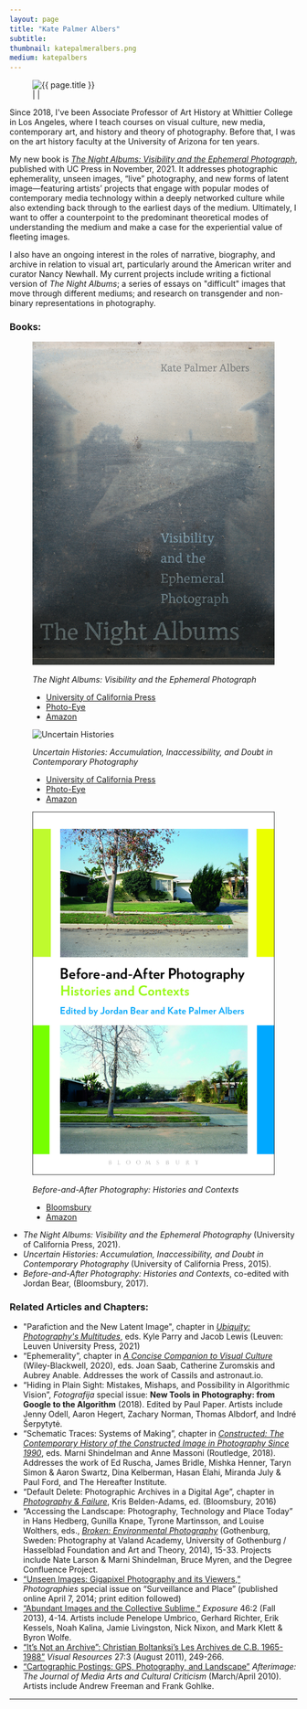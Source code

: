 ```yaml
---
layout: page
title: "Kate Palmer Albers"
subtitle:
thumbnail: katepalmeralbers.png
medium: katepalbers
---
```

<figure class="figure-profile">
	<img src="assets/images/{{ page.thumbnail }}" alt="{{ page.title }}" />
	<figcaption>
		<a href="mailto:kpalbers@gmail.com"><i class="fa fa-envelope fa-2x hvr-grow"></i></a> | <a href="https://www.twitter.com/{{ page.twitter }}"><i class="fa fa-twitter fa-2x hvr-grow"></i></a> | <a href="https://www.medium.com/@{{ page.medium }}"><i class="fa fa-medium fa-2x hvr-grow"></i></a>
	</figcaption>
</figure>

Since 2018, I've been Associate Professor of Art History at Whittier College in Los Angeles, where I teach courses on visual culture, new media, contemporary art, and history and theory of photography. Before that, I was on the art history faculty at the University of Arizona for ten years.

My new book is [*The Night Albums: Visibility and the Ephemeral Photograph*](http://circulationexchange.org/articles/Night-Albums.html), published with UC Press in November, 2021. It addresses photographic ephemerality, unseen images, “live” photography, and new forms of latent image—featuring artists’ projects that engage with popular modes of contemporary media technology within a deeply networked culture while also extending back through to the earliest days of the medium. Ultimately, I want to offer a counterpoint to the predominant theoretical modes of understanding the medium and make a case for the experiential value of fleeting images.

I also have an ongoing interest in the roles of narrative, biography, and archive in relation to visual art, particularly around the American writer and curator Nancy Newhall. My current projects include writing a fictional version of *The Night Albums*; a series of essays on "difficult" images that move through different mediums; and research on transgender and non-binary representations in photography.



### **Books:**

<figure class="figure-sm">
	<img src="assets/images/Night-Albums/Nightalbumscover.jpg" alt="Night Albums" />
	<figcaption>
	<p><em>The Night Albums: Visibility and the Ephemeral Photograph</em></p>
	<ul>
		<li><a href="https://www.ucpress.edu/book/9780520381544/the-night-albums">University of California Press</a></li>
		<li><a href="https://www.photoeye.com/bookstore/citation.cfm?catalog=CA082&i=&i2=9780520381544">Photo-Eye</a></li>
		<li><a href="https://www.amazon.com/Night-Albums-Visibility-Ephemeral-Photograph/dp/0520381548">Amazon</a></li>
	</ul>
	</figcaption>
</figure>

<figure class="figure-sm">
	<img src="assets/images/uncertainhistories.jpg" alt="Uncertain Histories" />
	<figcaption>
	<p><em>Uncertain Histories: Accumulation, Inaccessibility, and Doubt in Contemporary Photography</em></p>
	<ul>
		<li><a href="http://www.ucpress.edu/book.php?isbn=9780520285279">University of California Press</a></li>
		<li><a href="http://www.photoeye.com/bookstore/citation.cfm?catalog=CA079&i=9780520285279&i2=">Photo-Eye</a></li>
		<li><a href="http://www.amazon.com/Uncertain-Histories-Accumulation-Inaccessibility-Contemporary/dp/0520285271">Amazon</a></li>
	</ul>
	</figcaption>
</figure>

<figure class="figure-sm">
	<img src="assets/images/Before_After_cover_C-E.jpg" alt="Before_After" />
	<figcaption>
	<p><em>Before-and-After Photography: Histories and Contexts</em></p>
	<ul>
		<li><a href="https://www.bloomsbury.com/us/before-and-after-photography-9781474253116/">Bloomsbury</a></li>
		<li><a href="https://www.amazon.com/Before-After-Photography-Histories-Contexts/dp/1474253113">Amazon</a></li>
	</ul>
	</figcaption>
</figure>

- *The Night Albums: Visibility and the Ephemeral Photography* (University of California Press, 2021).
- *Uncertain Histories: Accumulation, Inaccessibility, and Doubt in Contemporary Photography* (University of California Press, 2015).
- *Before-and-After Photography: Histories and Contexts*, co-edited with Jordan Bear, (Bloomsbury, 2017).


### **Related Articles and Chapters:**
- "Parafiction and the New Latent Image", chapter in [*Ubiquity: Photography's Multitudes*](https://lup.be/products/130787), eds. Kyle Parry and Jacob Lewis (Leuven: Leuven University Press, 2021)
- “Ephemerality”, chapter in [*A Concise Companion to Visual Culture*](https://www.wiley.com/en-us/A+Concise+Companion+to+Visual+Culture-p-9781119415404) (Wiley-Blackwell, 2020), eds. Joan Saab, Catherine Zuromskis and Aubrey Anable. Addresses the work of Cassils and astronaut.io.
- “Hiding in Plain Sight: Mistakes, Mishaps, and Possibility in Algorithmic Vision”, *Fotografija* special issue: **New Tools in Photography: from Google to the Algorithm** (2018). Edited by Paul Paper. Artists include Jenny Odell, Aaron Hegert, Zachary Norman, Thomas Albdorf, and Indré Šerpytytė.
- “Schematic Traces: Systems of Making”, chapter in [*Constructed: The Contemporary History of the Constructed Image in Photography Since 1990*](https://www.taylorfrancis.com/books/e/9781317299110), eds. Marni Shindelman and Anne Massoni (Routledge, 2018). Addresses the work of Ed Ruscha, James Bridle, Mishka Henner, Taryn Simon & Aaron Swartz, Dina Kelberman, Hasan Elahi, Miranda July & Paul Ford, and The Hereafter Institute.
- “Default Delete: Photographic Archives in a Digital Age”, chapter in [*Photography & Failure*](https://www.bloomsbury.com/us/photography-and-failure-9781474293402/), Kris Belden-Adams, ed. (Bloomsbury, 2016)
- “Accessing the Landscape: Photography, Technology and Place Today” in Hans Hedberg, Gunilla Knape, Tyrone Martinsson, and Louise Wolthers, eds., [*Broken: Environmental Photography*](https://www.photoeye.com/bookstore/citation.cfm?catalog=IB531&i=&i2=9789198087468) (Gothenburg, Sweden: Photography at Valand Academy, University of Gothenburg / Hasselblad Foundation and Art and Theory, 2014), 15-33. Projects include Nate Larson & Marni Shindelman, Bruce Myren, and the Degree Confluence Project.
- [“Unseen Images: Gigapixel Photography and its Viewers,”](http://circulationexchange.org/assets/pdfs/Albers_Unseen_Images_2014.pdf) *Photographies* special issue on “Surveillance and Place” (published online April 7, 2014; print edition followed)
- [“Abundant Images and the Collective Sublime,”](http://circulationexchange.org/assets/pdfs/Albers_Abundant_Images_2013_compressed.pdf) *Exposure* 46:2 (Fall 2013), 4-14. Artists include Penelope Umbrico, Gerhard Richter, Erik Kessels, Noah Kalina, Jamie Livingston, Nick Nixon, and Mark Klett & Byron Wolfe.
- [“It’s Not an Archive”: Christian Boltanksi’s Les Archives de C.B. 1965-1988”](http://circulationexchange.org/assets/pdfs/Albers_Boltanski_2011.pdf) *Visual Resources* 27:3 (August 2011), 249-266.
- [“Cartographic Postings: GPS, Photography, and Landscape”](http://circulationexchange.org/assets/pdfs/Albers_CartographicPostings.pdf) *Afterimage: The Journal of Media Arts and Cultural Criticism* (March/April 2010). Artists include Andrew Freeman and Frank Gohlke.

---



